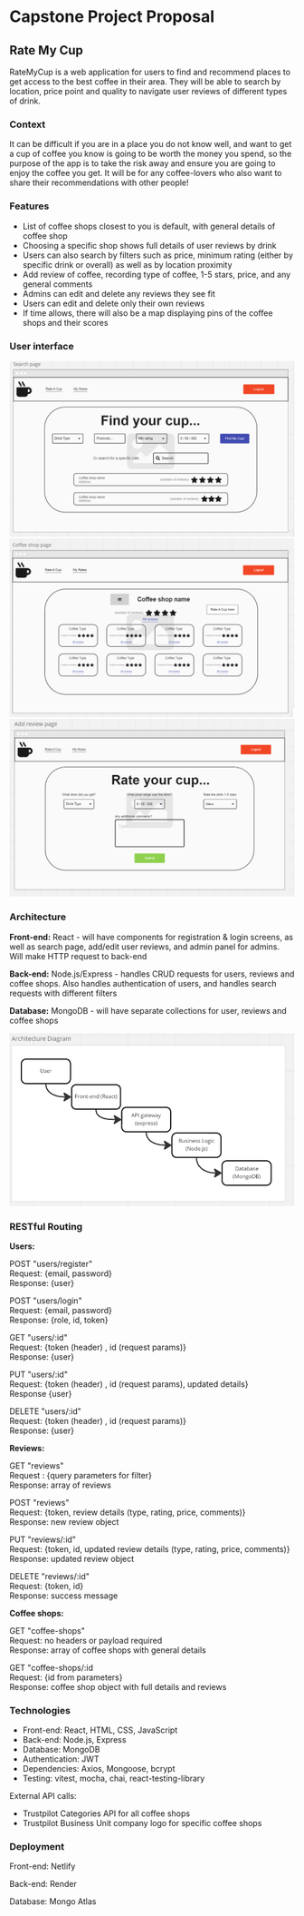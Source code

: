 # Capstone Project Proposal

## Rate My Cup 

RateMyCup is a web application for users to find and recommend places to get access to the best coffee in their area. They will be able to search by location, price point and quality to navigate user reviews of different types of drink.

### Context 

It can be difficult if you are in a place you do not know well, and want to get a cup of coffee you know is going to be worth the money you spend, so the purpose of the app is to take the risk away and ensure you are going to enjoy the coffee you get. It will be for any coffee-lovers who also want to share their recommendations with other people!

### Features

* List of coffee shops closest to you is default, with general details of coffee shop
* Choosing a specific shop shows full details of user reviews by drink
* Users can also search by filters such as price, minimum rating (either by specific drink or overall) as well as by location proximity
* Add review of coffee, recording type of coffee, 1-5 stars, price, and any general comments
* Admins can edit and delete any reviews they see fit
* Users can edit and delete only their own reviews
* If time allows, there will also be a map displaying pins of the coffee shops and their scores

### User interface

![search page wireframe](./pictures/search-page-wireframe.png)
![coffee shop wireframe](./pictures/coffee-shop-wireframe.png)
![add review wireframe](./pictures/add-review-wireframe.png)

### Architecture
**Front-end:**
React - will have components for registration & login screens, as well as search page, add/edit user reviews, and admin panel for admins. Will make HTTP request to back-end

**Back-end:**
Node.js/Express - handles CRUD requests for users, reviews and coffee shops. Also handles authentication of users, and handles search requests with different filters

**Database:**
MongoDB - will have separate collections for user, reviews and coffee shops

![architecture diagram](./pictures/architecture-diagram.png)

### RESTful Routing

**Users:**

POST "users/register"  
Request: {email, password}  
Response: {user}

POST "users/login"  
Request: {email, password}  
Response: {role, id, token}

GET "users/:id"  
Request: {token (header) , id (request params)}  
Response: {user}

PUT "users/:id"  
Request: {token (header) , id (request params), updated details}  
Response {user}  

DELETE "users/:id"  
Request: {token (header) , id (request params)}  
Response: {user}

**Reviews:**

GET "reviews"  
Request : {query parameters for filter}  
Response: array of reviews

POST "reviews"  
Request: {token, review details (type, rating, price, comments)}  
Response: new review object

PUT "reviews/:id"  
Request: {token, id, updated review details (type, rating, price, comments)}  
Response: updated review object

DELETE "reviews/:id"  
Request: {token, id}  
Response: success message

**Coffee shops:**

GET "coffee-shops"  
Request: no headers or payload required  
Response: array of coffee shops with general details

GET "coffee-shops/:id  
Request: {id from parameters}  
Response: coffee shop object with full details and reviews

### Technologies

* Front-end: React, HTML, CSS, JavaScript
* Back-end: Node.js, Express
* Database: MongoDB
* Authentication: JWT
* Dependencies: Axios, Mongoose, bcrypt
* Testing: vitest, mocha, chai, react-testing-library
  
External API calls:

* Trustpilot Categories API for all coffee shops
* Trustpilot Business Unit company logo for specific coffee shops

### Deployment

Front-end: Netlify

Back-end: Render

Database: Mongo Atlas